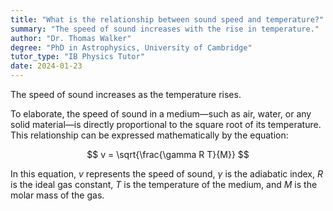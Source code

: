```yaml
---
title: "What is the relationship between sound speed and temperature?"
summary: "The speed of sound increases with the rise in temperature."
author: "Dr. Thomas Walker"
degree: "PhD in Astrophysics, University of Cambridge"
tutor_type: "IB Physics Tutor"
date: 2024-01-23
---
```


The speed of sound increases as the temperature rises.

To elaborate, the speed of sound in a medium—such as air, water, or any solid material—is directly proportional to the square root of its temperature. This relationship can be expressed mathematically by the equation:

$$
v = \sqrt{\frac{\gamma R T}{M}}
$$

In this equation, $v$ represents the speed of sound, $\gamma$ is the adiabatic index, $R$ is the ideal gas constant, $T$ is the temperature of the medium, and $M$ is the molar mass of the gas.
    